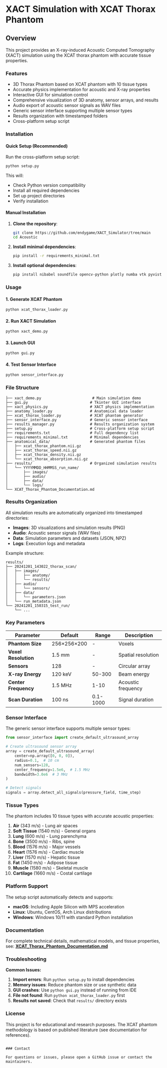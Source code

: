 # XACT Simulation with XCAT Thorax Phantom

## Overview

This project provides an X-ray-induced Acoustic Computed Tomography (XACT) simulation using the XCAT thorax phantom with accurate tissue properties.

### Features

- 3D Thorax Phantom based on XCAT phantom with 10 tissue types
- Accurate physics implementation for acoustic and X-ray properties
- Interactive GUI for simulation control
- Comprehensive visualization of 3D anatomy, sensor arrays, and results
- Audio export of acoustic sensor signals as WAV files
- Generic sensor interface supporting multiple sensor types
- Results organization with timestamped folders
- Cross-platform setup script

### Installation

#### Quick Setup (Recommended)

Run the cross-platform setup script:

```bash
python setup.py
```

This will:
- Check Python version compatibility
- Install all required dependencies
- Set up project directories
- Verify installation

#### Manual Installation

1. **Clone the repository**:
   ```bash
   git clone https://github.com/endygame/XACT_Simulator/tree/main
   cd Acoustic
   ```

2. **Install minimal dependencies**:
   ```bash
   pip install -r requirements_minimal.txt
   ```

3. **Install optional dependencies**:
   ```bash
   pip install nibabel soundfile opencv-python plotly numba vtk pyvista
   ```

### Usage

#### 1. Generate XCAT Phantom
```bash
python xcat_thorax_loader.py
```

#### 2. Run XACT Simulation
```bash
python xact_demo.py
```

#### 3. Launch GUI
```bash
python gui.py
```

#### 4. Test Sensor Interface
```bash
python sensor_interface.py
```

### File Structure

```
├── xact_demo.py                       # Main simulation demo
├── gui.py                            # Tkinter GUI interface
├── xact_physics.py                   # XACT physics implementation
├── anatomy_loader.py                 # Anatomical data loader
├── xcat_thorax_loader.py             # XCAT phantom generator
├── sensor_interface.py               # Generic sensor interface
├── results_manager.py                # Results organization system
├── setup.py                          # Cross-platform setup script
├── requirements.txt                  # Full dependency list
├── requirements_minimal.txt          # Minimal dependencies
├── anatomical_data/                  # Generated phantom files
│   ├── xcat_thorax_phantom.nii.gz
│   ├── xcat_thorax_speed.nii.gz
│   ├── xcat_thorax_density.nii.gz
│   └── xcat_thorax_absorption.nii.gz
├── results/                          # Organized simulation results
│   └── YYYYMMDD_HHMMSS_run_name/
│       ├── images/
│       ├── audio/
│       ├── data/
│       └── logs/
└── XCAT_Thorax_Phantom_Documentation.md
```

### Results Organization

All simulation results are automatically organized into timestamped directories:

- **Images**: 3D visualizations and simulation results (PNG)
- **Audio**: Acoustic sensor signals (WAV files)
- **Data**: Simulation parameters and datasets (JSON, NPZ)
- **Logs**: Execution logs and metadata

Example structure:
```
results/
├── 20241201_143022_thorax_scan/
│   ├── images/
│   │   ├── anatomy/
│   │   └── results/
│   ├── audio/
│   │   └── sensors/
│   ├── data/
│   │   └── parameters.json
│   └── run_metadata.json
└── 20241201_150315_test_run/
    └── ...
```

### Key Parameters

| Parameter | Default | Range | Description |
|-----------|---------|-------|-------------|
| **Phantom Size** | 256×256×200 | - | Voxels |
| **Voxel Resolution** | 1.5 mm | - | Spatial resolution |
| **Sensors** | 128 | - | Circular array |
| **X-ray Energy** | 120 keV | 50-300 | Beam energy |
| **Center Frequency** | 1.5 MHz | 1-10 | Acoustic frequency |
| **Scan Duration** | 100 ns | 0.1-1000 | Signal duration |

### Sensor Interface

The generic sensor interface supports multiple sensor types:

```python
from sensor_interface import create_default_ultrasound_array

# Create ultrasound sensor array
array = create_default_ultrasound_array(
    center=np.array([0, 0, 0]),
    radius=0.1,  # 10 cm
    num_sensors=128,
    center_frequency=1.5e6,  # 1.5 MHz
    bandwidth=3.0e6  # 3 MHz
)

# Detect signals
signals = array.detect_all_signals(pressure_field, time_step)
```

### Tissue Types

The phantom includes 10 tissue types with accurate acoustic properties:

1. **Air** (343 m/s) - Lung air spaces
2. **Soft Tissue** (1540 m/s) - General organs
3. **Lung** (600 m/s) - Lung parenchyma
4. **Bone** (3500 m/s) - Ribs, spine
5. **Blood** (1576 m/s) - Major vessels
6. **Heart** (1576 m/s) - Cardiac muscle
7. **Liver** (1570 m/s) - Hepatic tissue
8. **Fat** (1450 m/s) - Adipose tissue
9. **Muscle** (1580 m/s) - Skeletal muscle
10. **Cartilage** (1660 m/s) - Costal cartilage

### Platform Support

The setup script automatically detects and supports:

- **macOS**: Including Apple Silicon with MPS acceleration
- **Linux**: Ubuntu, CentOS, Arch Linux distributions
- **Windows**: Windows 10/11 with standard Python installation

### Documentation

For complete technical details, mathematical models, and tissue properties, see:
**[XCAT_Thorax_Phantom_Documentation.md](XCAT_Thorax_Phantom_Documentation.md)**

### Troubleshooting

**Common Issues:**

1. **Import errors**: Run `python setup.py` to install dependencies
2. **Memory issues**: Reduce phantom size or use synthetic data
3. **GUI crashes**: Use `python gui.py` instead of running from IDE
4. **File not found**: Run `python xcat_thorax_loader.py` first
5. **Results not saved**: Check that `results/` directory exists


### License

This project is for educational and research purposes. The XCAT phantom methodology is based on published literature (see documentation for references).


```

### Contact

For questions or issues, please open a GitHub issue or contact the maintainers. 